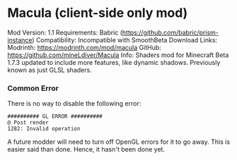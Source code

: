 # Macula (client-side only mod)

Mod Version: 1.1
Requirements: Babric (https://github.com/babric/prism-instance)
Compatibility:
Incompatible with SmoothBeta
Download Links:
Modrinth: https://modrinth.com/mod/macula
GitHub: https://github.com/mineLdiver/Macula
Info: Shaders mod for Minecraft Beta 1.7.3 updated to include more features, like dynamic shadows.
Previously known as just GLSL shaders.

### Common Error
There is no way to disable the following error:

```
########## GL ERROR ##########
@ Post render
1282: Invalid operation
```

A future modder will need to turn off OpenGL errors for it to go away.
This is easier said than done. Hence, it hasn't been done yet.
